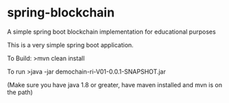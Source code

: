 # spring-blockchain
A simple spring boot blockchain implementation for educational purposes

This is a very simple spring boot application. 

To Build: >mvn clean install

To run >java -jar demochain-ri-V01-0.0.1-SNAPSHOT.jar

(Make sure you have java 1.8 or greater, have maven installed and mvn is on the path)
